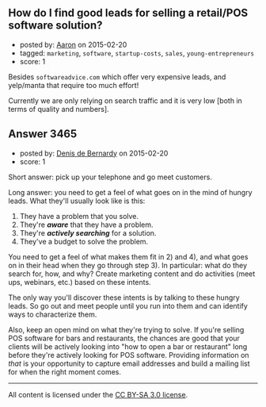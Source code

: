 ## How do I find good leads for selling a retail/POS software solution?

- posted by: [Aaron](https://stackexchange.com/users/5737156/aaron) on 2015-02-20
- tagged: `marketing`, `software`, `startup-costs`, `sales`, `young-entrepreneurs`
- score: 1

Besides `softwareadvice.com` which offer very expensive leads, and yelp/manta that require too much effort!

Currently we are only relying on search traffic and it is very low [both in terms of quality and numbers].


## Answer 3465

- posted by: [Denis de Bernardy](https://stackexchange.com/users/182468/denis-de-bernardy) on 2015-02-20
- score: 1

Short answer: pick up your telephone and go meet customers.

Long answer: you need to get a feel of what goes on in the mind of hungry leads. What they'll usually look like is this:

1. They have a problem that you solve.
2. They're ***aware*** that they have a problem.
3. They're ***actively searching*** for a solution.
4. They've a budget to solve the problem.

You need to get a feel of what makes them fit in 2) and 4), and what goes on in their head when they go through step 3). In particular: what do they search for, how, and why? Create marketing content and do activities (meet ups, webinars, etc.) based on these intents.

The only way you'll discover these intents is by talking to these hungry leads. So go out and meet people until you run into them and can identify ways to characterize them.

Also, keep an open mind on what they're trying to solve. If you're selling POS software for bars and restaurants, the chances are good that your clients will be actively looking into "how to open a bar or restaurant" long before they're actively looking for POS software. Providing information on *that* is your opportunity to capture email addresses and build a mailing list for when the right moment comes.



---

All content is licensed under the [CC BY-SA 3.0 license](https://creativecommons.org/licenses/by-sa/3.0/).
